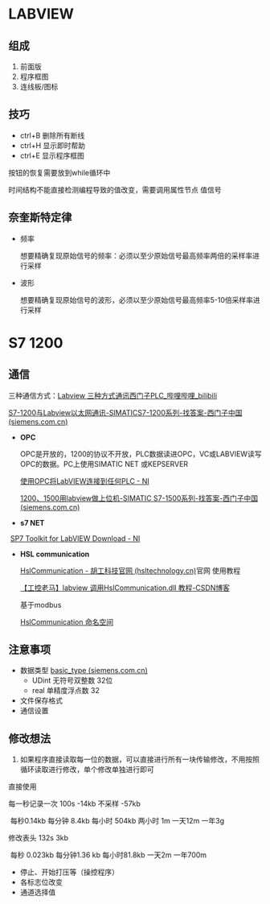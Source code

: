 # LABVIEW

## 组成

1. 前面版
2. 程序框图
3. 连线板/图标

##  技巧

- ctrl+B 删除所有断线
- ctrl+H 显示即时帮助
- ctrl+E 显示程序框图



按钮的恢复需要放到while循环中


时间结构不能直接检测编程导致的值改变，需要调用属性节点 值信号

## 奈奎斯特定律

- 频率

  想要精确复现原始信号的频率：必须以至少原始信号最高频率两倍的采样率进行采样


- 波形

  想要精确复现原始信号的波形，必须以至少原始信号最高频率5-10倍采样率进行采样


# S7 1200

## 通信



三种通信方式：[Labview 三种方式通讯西门子PLC_哔哩哔哩_bilibili](https://www.bilibili.com/video/BV1JP411F78R/?spm_id_from=333.788&vd_source=d3dafb5faaa2391d25c0cffb421d2fa0)

[S7-1200与Labview以太网通讯-SIMATICS7-1200系列-找答案-西门子中国 (siemens.com.cn)](https://www.ad.siemens.com.cn/service/answer/solved_181535_1072.html)

- **OPC**

  OPC是开放的，1200的协议不开放，PLC数据读进OPC，VC或LABVIEW读写OPC的数据。PC上使用SIMATIC NET 或KEPSERVER

  [使用OPC将LabVIEW连接到任何PLC - NI](https://knowledge.ni.com/KnowledgeArticleDetails?id=kA03q000000x0MPCAY&l=en-SG)

  [1200、1500用labview做上位机-SIMATIC S7-1500系列-找答案-西门子中国 (siemens.com.cn)](https://www.ad.siemens.com.cn/service/answer/solved_249360_1077.html)

- **s7 NET**

​	[SP7 Toolkit for LabVIEW Download - NI](https://www.ni.com/en/support/downloads/tools-network/download.sp7-toolkit-for-labview.html#379042)

- **HSL communication**

  [HslCommunication - 胡工科技官网 (hsltechnology.cn)](http://www.hsltechnology.cn/Doc/HslCommunication)官网 使用教程 

  [【工控老马】labview 调用HslCommunication.dll 教程-CSDN博客](https://blog.csdn.net/ksthen/article/details/122598903)

  基于modbus

  [HslCommunication 命名空间](http://api.hslcommunication.cn/html/c136d3de-eab7-9b0f-4bdf-d891297c8018.htm)



## 注意事项

- 数据类型 [basic_type (siemens.com.cn)](https://www.ad.siemens.com.cn/productportal/Prods/S7-1200_PLC_EASY_PLUS/07-Program/02-basic/01-Data_Type/01-basic.html)
  - UDint 无符号双整数 32位
  - real 单精度浮点数 32
- 文件保存格式 
- 通信设置

## 修改想法

1. 如果程序直接读取每一位的数据，可以直接进行所有一块传输修改，不用按照循环读取进行修改，单个修改单独进行即可



直接使用

每一秒记录一次 100s -14kb 不采样 -57kb

​	每秒0.14kb	每分钟 8.4kb	每小时 504kb 两小时 1m 一天12m 一年3g

修改表头 132s 3kb 

​	每秒 0.023kb	每分钟1.36 kb	每小时81.8kb  一天2m 一年700m 





- 停止、开始打压等（操控程序）
- 各标志位改变
- 通道选择值
